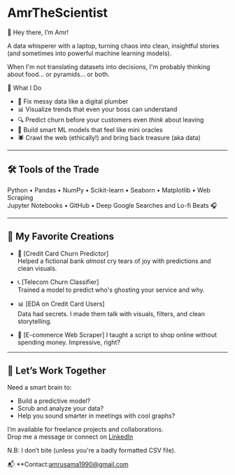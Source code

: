 # AmrTheScientist
 👋 Hey there, I’m Amr!

A data whisperer with a laptop, turning chaos into clean, insightful stories (and sometimes into powerful machine learning models).

When I'm not translating datasets into decisions, I'm probably thinking about food... or pyramids... or both.


 🧠 What I Do

- 🔧 Fix messy data like a digital plumber
- 📊 Visualize trends that even your boss can understand
- 🔍 Predict churn before your customers even *think* about leaving
- 🤖 Build smart ML models that feel like mini oracles
- 🕷️ Crawl the web (ethically!) and bring back treasure (aka data)

---

## 🛠️ Tools of the Trade

Python • Pandas • NumPy • Scikit-learn • Seaborn • Matplotlib • Web Scraping  
Jupyter Notebooks • GitHub • Deep Google Searches and Lo-fi Beats 🎧

---

## 🚀 My Favorite Creations

- 🧾 [Credit Card Churn Predictor]  
  Helped a fictional bank *almost* cry tears of joy with predictions and clean visuals.

- 📞 [Telecom Churn Classifier]  
  Trained a model to predict who's ghosting your service and why.

- 📊 [EDA on Credit Card Users]  
  Data had secrets. I made them talk with visuals, filters, and clean storytelling.

- 🛒 [E-commerce Web Scraper] 
  I taught a script to shop online without spending money. Impressive, right?

---

## 💼 Let’s Work Together

Need a smart brain to:
- Build a predictive model?
- Scrub and analyze your data?
- Help you sound smarter in meetings with cool graphs?

I’m available for freelance projects and collaborations.  
Drop me a message or connect on [LinkedIn](www.linkedin.com/in/amr-osama-77aa8a114) 

N.B: I don’t bite (unless you're a badly formatted CSV file).



📬 **Contact:amrusama1990@gmail.com  
